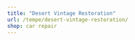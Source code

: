 ```yaml
---
title: "Desert Vintage Restoration"
url: /tempe/desert-vintage-restoration/
shop: car repair
---
```

